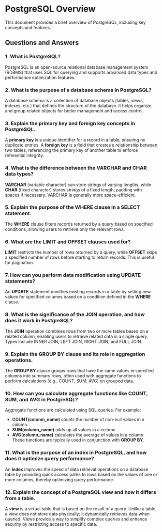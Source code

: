 # PostgreSQL Overview

This document provides a brief overview of PostgreSQL, including key concepts and features.

## Questions and Answers

### 1. What is PostgreSQL?
PostgreSQL is an open-source relational database management system (RDBMS) that uses SQL for querying and supports advanced data types and performance optimization features.

### 2. What is the purpose of a database schema in PostgreSQL?
A database schema is a collection of database objects (tables, views, indexes, etc.) that defines the structure of the database. It helps organize and group related objects for better management and access control.

### 3. Explain the primary key and foreign key concepts in PostgreSQL.
A **primary key** is a unique identifier for a record in a table, ensuring no duplicate entries. A **foreign key** is a field that creates a relationship between two tables, referencing the primary key of another table to enforce referential integrity.

### 4. What is the difference between the VARCHAR and CHAR data types?
**VARCHAR** (variable character) can store strings of varying lengths, while **CHAR** (fixed character) stores strings of a fixed length, padding with spaces if necessary. VARCHAR is generally more space-efficient.

### 5. Explain the purpose of the WHERE clause in a SELECT statement.
The **WHERE** clause filters records returned by a query based on specified conditions, allowing users to retrieve only the relevant rows.

### 6. What are the LIMIT and OFFSET clauses used for?
**LIMIT** restricts the number of rows returned by a query, while **OFFSET** skips a specified number of rows before starting to return records. This is useful for pagination.

### 7. How can you perform data modification using UPDATE statements?
An **UPDATE** statement modifies existing records in a table by setting new values for specified columns based on a condition defined in the **WHERE** clause.

### 8. What is the significance of the JOIN operation, and how does it work in PostgreSQL?
The **JOIN** operation combines rows from two or more tables based on a related column, enabling users to retrieve related data in a single query. Types include INNER JOIN, LEFT JOIN, RIGHT JOIN, and FULL JOIN.

### 9. Explain the GROUP BY clause and its role in aggregation operations.
The **GROUP BY** clause groups rows that have the same values in specified columns into summary rows, often used with aggregate functions to perform calculations (e.g., COUNT, SUM, AVG) on grouped data.

### 10. How can you calculate aggregate functions like COUNT, SUM, and AVG in PostgreSQL?
Aggregate functions are calculated using SQL queries. For example:
- **COUNT(column_name)** counts the number of non-null values in a column.
- **SUM(column_name)** adds up all values in a column.
- **AVG(column_name)** calculates the average of values in a column.
These functions are typically used in conjunction with **GROUP BY**.

### 11. What is the purpose of an index in PostgreSQL, and how does it optimize query performance?
An **index** improves the speed of data retrieval operations on a database table by providing quick access paths to rows based on the values of one or more columns, thereby optimizing query performance.

### 12. Explain the concept of a PostgreSQL view and how it differs from a table.
A **view** is a virtual table that is based on the result of a query. Unlike a table, a view does not store data physically; it dynamically retrieves data when queried. Views provide a way to simplify complex queries and enhance security by restricting access to specific data.